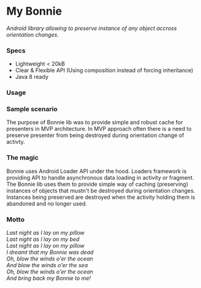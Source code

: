 # My Bonnie
_Android library allowing to preserve instance of any object accross orientation changes._

### Specs
* Lightweight < 20kB
* Clear & Flexible API (Using composition instead of forcing inheritance)
* Java 8 ready

### Usage

### Sample scenario
The purpose of Bonnie lib was to provide simple and robust cache for presenters in MVP architecture. In MVP approach often there is a need to preserve presenter from being destroyed during orientation change of activty. 

### The magic
Bonnie uses Android Loader API under the hood. Loaders framework is providing API to handle asynchronous data loading in activity or fragment. The Bonnie lib uses them to provide simple way of caching (preserving) instances of objects that mustn't be destroyed during orientation changes. Instances being preserved are destroyed when the activity holding them is  abandoned and no longer used. 


### Motto
_Last night as I lay on my pillow_<br>
_Last night as I lay on my bed_<br>
_Last night as I lay on my pillow_<br>
_I dreamt that my Bonnie was dead_<br>
_Oh, blow the winds o'er the ocean_<br>
_And blow the winds o'er the sea_<br>
_Oh, blow the winds o'er the ocean_<br>
_And bring back my Bonnie to me!_<br>


